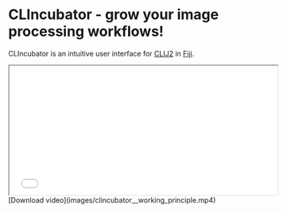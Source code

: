 # CLIncubator - grow your image processing workflows!
CLIncubator is an intuitive user interface for [CLIJ2](https://clij.github.io) in [Fiji](https://fiji.sc).

<iframe src="images/clincubator__working_principle.mp4" width="540" height="260"></iframe>
[Download video](images/clincubator__working_principle.mp4)
